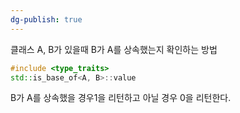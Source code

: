 ```yaml
---
dg-publish: true
---
```


클래스 A, B가 있을때 B가 A를 상속했는지 확인하는 방법
```cpp
#include <type_traits>
std::is_base_of<A, B>::value
```
B가 A를 상속했을 경우1을 리턴하고 아닐 경우 0을 리턴한다.